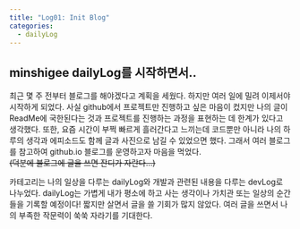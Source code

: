 ```yaml
---
title: "Log01: Init Blog"
categories:
  - dailyLog
---
```

## minshigee dailyLog를 시작하면서..

최근 몇 주 전부터 블로그를 해야겠다고 계획을 세웠다. 하지만 여러 일에 밀려 이제서야 시작하게 되었다. 사실 github에서 프로젝트만 진행하고 싶은 마음이 컸지만 나의 글이 ReadMe에 국한된다는 것과 프로젝트를 진행하는 과정을 표현하는 데 한계가 있다고 생각했다. 또한, 요즘 시간이 부쩍 빠르게 흘러간다고 느끼는데 코드뿐만 아니라 나의 하루의 생각과 에피소드도 함께 글과 사진으로 남길 수 있었으면 했다. 그래서 여러 블로그를 참고하여 github.io 블로그를 운영하고자 마음을 먹었다.  
~~(덕분에 블로그에 글을 쓰면 잔디가 자란다...)~~ 

카테고리는 나의 일상을 다루는 dailyLog와 개발과 관련된 내용을 다루는 devLog로 나누었다. dailyLog는 가볍게 내가 평소에 하고 사는 생각이나 가치관 또는 일상의 순간들을 기록할 예정이다! 짧지만 살면서 글을 쓸 기회가 많지 않았다. 여러 글을 쓰면서 나의 부족한 작문력이 쑥쑥 자라기를 기대한다.